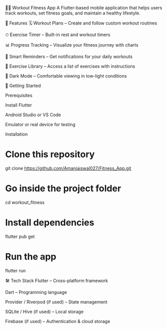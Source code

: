 🏋️‍♂️ Workout Fitness App
A Flutter-based mobile application that helps users track workouts, set fitness goals, and maintain a healthy lifestyle.

📱 Features
🗓 Workout Plans – Create and follow custom workout routines

⏱ Exercise Timer – Built-in rest and workout timers

📊 Progress Tracking – Visualize your fitness journey with charts

🔔 Smart Reminders – Get notifications for your daily workouts

💪 Exercise Library – Access a list of exercises with instructions

🌙 Dark Mode – Comfortable viewing in low-light conditions

🚀 Getting Started

Prerequisites

Install Flutter

Android Studio or VS Code

Emulator or real device for testing

Installation

# Clone this repository
git clone https://github.com/Amanjaiswal027/Fitness_App.git

# Go inside the project folder
cd workout_fitness

# Install dependencies
flutter pub get

# Run the app
flutter run

🛠 Tech Stack
Flutter – Cross-platform framework

Dart – Programming language

Provider / Riverpod (if used) – State management

SQLite / Hive (if used) – Local storage

Firebase (if used) – Authentication & cloud storage

